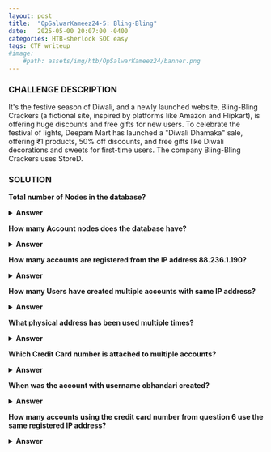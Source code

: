 ```yaml
---
layout: post
title:  "OpSalwarKameez24-5: Bling-Bling"
date:   2025-05-00 20:07:00 -0400
categories: HTB-sherlock SOC easy
tags: CTF writeup  
#image:
    #path: assets/img/htb/OpSalwarKameez24/banner.png
---
```


### CHALLENGE DESCRIPTION
It's the festive season of Diwali, and a newly launched website, Bling-Bling Crackers (a fictional site, inspired by platforms like Amazon and Flipkart), is offering huge discounts and free gifts for new users. To celebrate the festival of lights, Deepam Mart has launched a "Diwali Dhamaka" sale, offering ₹1 products, 50% off discounts, and free gifts like Diwali decorations and sweets for first-time users. The company Bling-Bling Crackers uses StoreD.

### SOLUTION 

**Total number of Nodes in the database?**
<details>
<summary><b>Answer</b></summary>
AutoHotkey.exe 
</details>

**How many Account nodes does the database have?**
<details>
<summary><b>Answer</b></summary>
AutoHotkey.exe 
</details>

**How many accounts are registered from the IP address 88.236.1.190?**
<details>
<summary><b>Answer</b></summary>
AutoHotkey.exe 
</details>

**How many Users have created multiple accounts with same IP address?**
<details>
<summary><b>Answer</b></summary>
AutoHotkey.exe 
</details>

**What physical address has been used multiple times?**
<details>
<summary><b>Answer</b></summary>
AutoHotkey.exe 
</details>

**Which Credit Card number is attached to multiple accounts?**
<details>
<summary><b>Answer</b></summary>
AutoHotkey.exe 
</details>

**When was the account with username obhandari created?**
<details>
<summary><b>Answer</b></summary>
AutoHotkey.exe 
</details>

**How many accounts using the credit card number from question 6 use the same registered IP address?**
<details>
<summary><b>Answer</b></summary>
AutoHotkey.exe 
</details>
